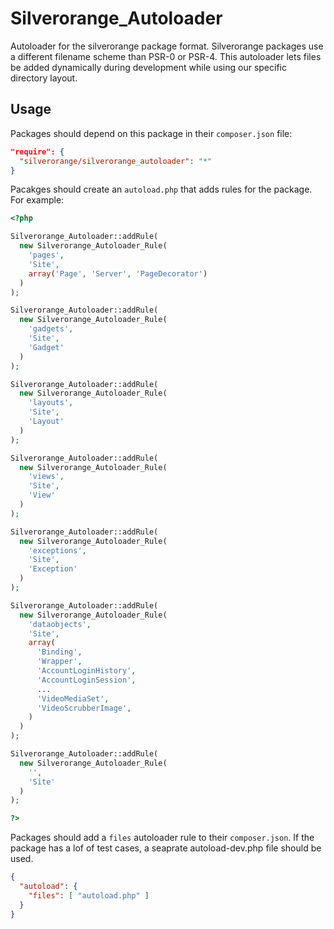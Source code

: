 Silverorange_Autoloader
=======================
Autoloader for the silverorange package format. Silverorange packages use a
different filename scheme than PSR-0 or PSR-4. This autoloader lets files be
added dynamically during development while using our specific directory layout.

Usage
-----
Packages should depend on this package in their `composer.json` file:

```json
"require": {
  "silverorange/silverorange_autoloader": "*"
}
```

Pacakges should create an `autoload.php` that adds rules for the package. For
example:

```php
<?php

Silverorange_Autoloader::addRule(
  new Silverorange_Autoloader_Rule(
    'pages',
    'Site',
    array('Page', 'Server', 'PageDecorator')
  )
);

Silverorange_Autoloader::addRule(
  new Silverorange_Autoloader_Rule(
    'gadgets',
    'Site',
    'Gadget'
  )
);

Silverorange_Autoloader::addRule(
  new Silverorange_Autoloader_Rule(
    'layouts',
    'Site',
    'Layout'
  )
);

Silverorange_Autoloader::addRule(
  new Silverorange_Autoloader_Rule(
    'views',
    'Site',
    'View'
  )
);

Silverorange_Autoloader::addRule(
  new Silverorange_Autoloader_Rule(
    'exceptions',
    'Site',
    'Exception'
  )
);

Silverorange_Autoloader::addRule(
  new Silverorange_Autoloader_Rule(
    'dataobjects',
    'Site',
    array(
      'Binding',
      'Wrapper',
      'AccountLoginHistory',
      'AccountLoginSession',
      ...
      'VideoMediaSet',
      'VideoScrubberImage',
    )
  )
);

Silverorange_Autoloader::addRule(
  new Silverorange_Autoloader_Rule(
    '',
    'Site'
  )
);

?>
```

Packages should add a `files` autoloader rule to their `composer.json`. If the
package has a lof of test cases, a seaprate autoload-dev.php file should be used.

```json
{
  "autoload": {
    "files": [ "autoload.php" ]
  }
}
```
